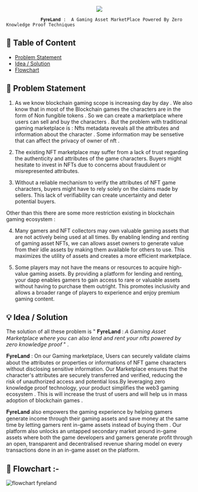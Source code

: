 <p align="center">
  <a href="" rel="noopener">
<img src="https://uploads-ssl.webflow.com/6458f7b5632c534c43d7bf2f/645b6ad92c2a7120c874ff53_FIREBOND2x.png"></a>
  
                 𝐅𝐲𝐫𝐞𝐋𝐚𝐧𝐝 :  A Gaming Asset MarketPlace Powered By Zero Knowledge Proof Techniques 

</p>
  
## 📝 Table of Content

- [Problem Statement](#problem_statement)
- [Idea / Solution](#idea)
- [Flowchart](#getting_started)


## 🧐 Problem Statement <a name = "problem_statement"></a>

1. As we know blockchain gaming scope is increasing day by day . We also know that in most of the Blockchain games the characters are in the form of Non fungible tokens . So we can create a marketplace where users can sell and buy the characters . But  the problem with traditional gaming marketplace is : Nfts metadata reveals all the attributes and information about the character . Some information may be sensetive that can affect the privacy of owner of nft . 

2. The existing NFT marketplace may suffer from a lack of trust regarding the authenticity and attributes of the game characters. Buyers might hesitate to invest in NFTs due to concerns about fraudulent or misrepresented attributes. 

 3. Without a reliable mechanism to verify the attributes of NFT game characters, buyers might have to rely solely on the claims made by sellers. This lack of verifiability can create uncertainty and deter potential buyers. 
 
  Other than this there are some more restriction existing in blockchain gaming ecosystem : 
 
 4. Many gamers and NFT collectors may own valuable gaming assets that are not actively being used at all times. By enabling lending and renting of gaming asset NFTs, we can  allows asset owners to generate value from their idle assets by making them available for others to use. This maximizes the utility of assets and creates a more efficient marketplace.
 
 5. Some players may not have the means or resources to acquire high-value gaming assets. By providing a platform for lending and renting, your dapp enables gamers to gain access to rare or valuable assets without having to purchase them outright. This promotes inclusivity and allows a broader range of players to experience and enjoy premium gaming content.

## 💡 Idea / Solution <a name = "idea"></a>
The solution of all these problem is  " 𝐅𝐲𝐫𝐞𝐋𝐚𝐧𝐝 : 𝘈 𝘎𝘢𝘮𝘪𝘯𝘨 𝘈𝘴𝘴𝘦𝘵 𝘔𝘢𝘳𝘬𝘦𝘵𝘱𝘭𝘢𝘤𝘦 𝘸𝘩𝘦𝘳𝘦 𝘺𝘰𝘶 𝘤𝘢𝘯 𝘢𝘭𝘴𝘰 𝘭𝘦𝘯𝘥 𝘢𝘯𝘥 𝘳𝘦𝘯𝘵 𝘺𝘰𝘶𝘳 𝘯𝘧𝘵𝘴  𝘱𝘰𝘸𝘦𝘳𝘦𝘥 𝘣𝘺 𝘻𝘦𝘳𝘰 𝘬𝘯𝘰𝘸𝘭𝘦𝘥𝘨𝘦 𝘱𝘳𝘰𝘰𝘧 " . 

𝐅𝐲𝐫𝐞𝐋𝐚𝐧𝐝 : On our Gaming  marketplace, Users can securely validate claims about the attributes or properties or informations  of NFT game characters without disclosing sensitive information. Our Marketplace ensures that the character's attributes are securely transferred and verified, reducing the risk of unauthorized access and potential loss.By leveraging zero knowledge proof technology, your product simplifies the web3 gaming ecosystem . This is will increase the trust of users and will help us in mass adoption of blockchain games . 

𝐅𝐲𝐫𝐞𝐋𝐚𝐧𝐝 also empowers the gaming experience by helping gamers generate income through their gaming assets and save money at the same time by letting gamers rent in-game assets instead of buying them . Our platform also unlocks an untapped secondary market around in-game assets where both the game developers and gamers generate profit through an open, transparent and decentralised revenue sharing model on every transactions done in an in-game asset on the platform. 



## 🍩 Flowchart :- <a name = "getting_started"></a>

![flowchart fyreland](https://github.com/blokchain-society/Frontend_Eth_India/assets/100551659/af4db800-106b-4ce3-b080-2002a2f88823)





